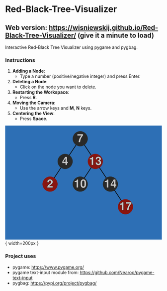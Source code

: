 # Red-Black-Tree-Visualizer
## Web version: https://wisniewskij.github.io/Red-Black-Tree-Visualizer/ (give it a minute to load)

Interactive Red-Black Tree Visualizer using pygame and pygbag.

### Instructions

1. **Adding a Node**: 
   - Type a number (positive/negative integer) and press Enter.
2. **Deleting a Node**:
   - Click on the node you want to delete.
3. **Restarting the Workspace**:
   - Press **R**.
4. **Moving the Camera**:
   - Use the arrow keys and **M**, **N** keys.
5. **Centering the View**:
   - Press **Space**.
  
![example image](example.png){ width=200px }

### Project uses
- pygame: https://www.pygame.org/
- pygame text-input module from: https://github.com/Nearoo/pygame-text-input
- pygbag: https://pypi.org/project/pygbag/
